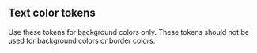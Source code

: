 ## Text color tokens

Use these tokens for background colors only. These tokens should not be used for background colors or border colors.
